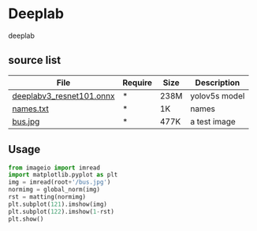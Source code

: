 # Deeplab
deeplab
## source list
| File | Require | Size | Description |
| --- | --- | --- | --- |
| [deeplabv3_resnet101.onnx](https://download.s21i.faiusr.com/18840315/0/2/ABUIABAAGAAgjYjBjQYo-Ye84gQ?f=deeplabv3_resnet101.onnx&v=1638941712) | * | 238M | yolov5s model |
| [names.txt](https://download.s21i.faiusr.com/18840315/0/2/ABUIABBEGAAg94rBjQYop-PLwgI.txt?f=names.txt&v=1638942071) | * | 1K | names |
| [bus.jpg](http://18840315.s21d-18.faiusrd.com/0/2/ABUIABACGAAgqojBjQYogvn_1AEwqgY4uAg.jpg?f=bus.jpg&v=1638941738) | * | 477K | a test image |

## Usage
```python
from imageio import imread
import matplotlib.pyplot as plt
img = imread(root+'/bus.jpg')
normimg = global_norm(img)
rst = matting(normimg)
plt.subplot(121).imshow(img)
plt.subplot(122).imshow(1-rst)
plt.show()
```